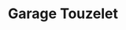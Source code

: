 ---
title: "Garage Touzelet"
url: /bairon-et-ses-environs/garage-touzelet/
shop: réparation de voitures
---